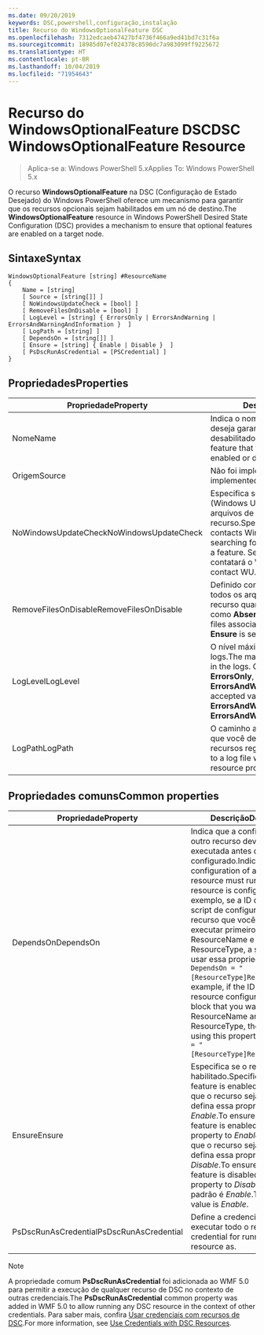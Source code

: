 ```yaml
---
ms.date: 09/20/2019
keywords: DSC,powershell,configuração,instalação
title: Recurso do WindowsOptionalFeature DSC
ms.openlocfilehash: 7312edcaeb47427bf4736f466a9ed41bd7c31f6a
ms.sourcegitcommit: 18985d07ef024378c8590dc7a983099ff9225672
ms.translationtype: HT
ms.contentlocale: pt-BR
ms.lasthandoff: 10/04/2019
ms.locfileid: "71954643"
---
```

# <a name="dsc-windowsoptionalfeature-resource"></a><span data-ttu-id="ee849-103">Recurso do WindowsOptionalFeature DSC</span><span class="sxs-lookup"><span data-stu-id="ee849-103">DSC WindowsOptionalFeature Resource</span></span>

> <span data-ttu-id="ee849-104">Aplica-se a: Windows PowerShell 5.x</span><span class="sxs-lookup"><span data-stu-id="ee849-104">Applies To: Windows PowerShell 5.x</span></span>

<span data-ttu-id="ee849-105">O recurso **WindowsOptionalFeature** na DSC (Configuração de Estado Desejado) do Windows PowerShell oferece um mecanismo para garantir que os recursos opcionais sejam habilitados em um nó de destino.</span><span class="sxs-lookup"><span data-stu-id="ee849-105">The **WindowsOptionalFeature** resource in Windows PowerShell Desired State Configuration (DSC) provides a mechanism to ensure that optional features are enabled on a target node.</span></span>

## <a name="syntax"></a><span data-ttu-id="ee849-106">Sintaxe</span><span class="sxs-lookup"><span data-stu-id="ee849-106">Syntax</span></span>

```Syntax
WindowsOptionalFeature [string] #ResourceName
{
    Name = [string]
    [ Source = [string[]] ]
    [ NoWindowsUpdateCheck = [bool] ]
    [ RemoveFilesOnDisable = [bool] ]
    [ LogLevel = [string] { ErrorsOnly | ErrorsAndWarning | ErrorsAndWarningAndInformation }  ]
    [ LogPath = [string] ]
    [ DependsOn = [string[]] ]
    [ Ensure = [string] { Enable | Disable }  ]
    [ PsDscRunAsCredential = [PSCredential] ]
}
```

## <a name="properties"></a><span data-ttu-id="ee849-107">Propriedades</span><span class="sxs-lookup"><span data-stu-id="ee849-107">Properties</span></span>

|<span data-ttu-id="ee849-108">Propriedade</span><span class="sxs-lookup"><span data-stu-id="ee849-108">Property</span></span> |<span data-ttu-id="ee849-109">Descrição</span><span class="sxs-lookup"><span data-stu-id="ee849-109">Description</span></span> |
|---|---|
|<span data-ttu-id="ee849-110">Nome</span><span class="sxs-lookup"><span data-stu-id="ee849-110">Name</span></span> |<span data-ttu-id="ee849-111">Indica o nome do recurso que você deseja garantir que esteja habilitado ou desabilitado.</span><span class="sxs-lookup"><span data-stu-id="ee849-111">Indicates the name of the feature that you want to ensure is enabled or disabled.</span></span> |
|<span data-ttu-id="ee849-112">Origem</span><span class="sxs-lookup"><span data-stu-id="ee849-112">Source</span></span> |<span data-ttu-id="ee849-113">Não foi implementado.</span><span class="sxs-lookup"><span data-stu-id="ee849-113">Not implemented.</span></span> |
|<span data-ttu-id="ee849-114">NoWindowsUpdateCheck</span><span class="sxs-lookup"><span data-stu-id="ee849-114">NoWindowsUpdateCheck</span></span> |<span data-ttu-id="ee849-115">Especifica se o DISM contata o WU (Windows Update) ao procurar os arquivos de origem para habilitar um recurso.</span><span class="sxs-lookup"><span data-stu-id="ee849-115">Specifies whether DISM contacts Windows Update (WU) when searching for the source files to enable a feature.</span></span> <span data-ttu-id="ee849-116">Se `$true`, o DISM não contatará o WU.</span><span class="sxs-lookup"><span data-stu-id="ee849-116">If `$true`, DISM does not contact WU.</span></span> |
|<span data-ttu-id="ee849-117">RemoveFilesOnDisable</span><span class="sxs-lookup"><span data-stu-id="ee849-117">RemoveFilesOnDisable</span></span> |<span data-ttu-id="ee849-118">Definido como `$true` para remover todos os arquivos associados ao recurso quando **Ensure** estiver definido como **Absent**.</span><span class="sxs-lookup"><span data-stu-id="ee849-118">Set to `$true` to remove all files associated with the feature when **Ensure** is set to **Absent**.</span></span> |
|<span data-ttu-id="ee849-119">LogLevel</span><span class="sxs-lookup"><span data-stu-id="ee849-119">LogLevel</span></span> |<span data-ttu-id="ee849-120">O nível máximo de saída mostrado nos logs.</span><span class="sxs-lookup"><span data-stu-id="ee849-120">The maximum output level shown in the logs.</span></span> <span data-ttu-id="ee849-121">Os valores aceitos são: **ErrorsOnly**, **ErrorsAndWarning** e **ErrorsAndWarningAndInformation**.</span><span class="sxs-lookup"><span data-stu-id="ee849-121">The accepted values are: **ErrorsOnly**, **ErrorsAndWarning**, and **ErrorsAndWarningAndInformation**.</span></span> |
|<span data-ttu-id="ee849-122">LogPath</span><span class="sxs-lookup"><span data-stu-id="ee849-122">LogPath</span></span> |<span data-ttu-id="ee849-123">O caminho até um arquivo de log em que você deseja que o provedor de recursos registre a operação.</span><span class="sxs-lookup"><span data-stu-id="ee849-123">The path to a log file where you want the resource provider to log the operation.</span></span> |

## <a name="common-properties"></a><span data-ttu-id="ee849-124">Propriedades comuns</span><span class="sxs-lookup"><span data-stu-id="ee849-124">Common properties</span></span>

|<span data-ttu-id="ee849-125">Propriedade</span><span class="sxs-lookup"><span data-stu-id="ee849-125">Property</span></span> |<span data-ttu-id="ee849-126">Descrição</span><span class="sxs-lookup"><span data-stu-id="ee849-126">Description</span></span> |
|---|---|
|<span data-ttu-id="ee849-127">DependsOn</span><span class="sxs-lookup"><span data-stu-id="ee849-127">DependsOn</span></span> |<span data-ttu-id="ee849-128">Indica que a configuração de outro recurso deve ser executada antes de ele ser configurado.</span><span class="sxs-lookup"><span data-stu-id="ee849-128">Indicates that the configuration of another resource must run before this resource is configured.</span></span> <span data-ttu-id="ee849-129">Por exemplo, se a ID do bloco de script de configuração do recurso que você deseja executar primeiro for ResourceName e seu tipo for ResourceType, a sintaxe para usar essa propriedade será `DependsOn = "[ResourceType]ResourceName"`.</span><span class="sxs-lookup"><span data-stu-id="ee849-129">For example, if the ID of the resource configuration script block that you want to run first is ResourceName and its type is ResourceType, the syntax for using this property is `DependsOn = "[ResourceType]ResourceName"`.</span></span> |
|<span data-ttu-id="ee849-130">Ensure</span><span class="sxs-lookup"><span data-stu-id="ee849-130">Ensure</span></span> |<span data-ttu-id="ee849-131">Especifica se o recurso está habilitado.</span><span class="sxs-lookup"><span data-stu-id="ee849-131">Specifies whether the feature is enabled.</span></span> <span data-ttu-id="ee849-132">Para garantir que o recurso seja habilitado, defina essa propriedade como _Enable_.</span><span class="sxs-lookup"><span data-stu-id="ee849-132">To ensure that the feature is enabled, set this property to _Enable_.</span></span> <span data-ttu-id="ee849-133">Para garantir que o recurso seja desabilitado, defina essa propriedade como _Disable_.</span><span class="sxs-lookup"><span data-stu-id="ee849-133">To ensure that the feature is disabled, set the property to _Disable_.</span></span> <span data-ttu-id="ee849-134">O valor padrão é _Enable_.</span><span class="sxs-lookup"><span data-stu-id="ee849-134">The default value is _Enable_.</span></span> |
|<span data-ttu-id="ee849-135">PsDscRunAsCredential</span><span class="sxs-lookup"><span data-stu-id="ee849-135">PsDscRunAsCredential</span></span> |<span data-ttu-id="ee849-136">Define a credencial para executar todo o recurso.</span><span class="sxs-lookup"><span data-stu-id="ee849-136">Sets the credential for running the entire resource as.</span></span> |

> [!NOTE]
> <span data-ttu-id="ee849-137">A propriedade comum **PsDscRunAsCredential** foi adicionada ao WMF 5.0 para permitir a execução de qualquer recurso de DSC no contexto de outras credenciais.</span><span class="sxs-lookup"><span data-stu-id="ee849-137">The **PsDscRunAsCredential** common property was added in WMF 5.0 to allow running any DSC resource in the context of other credentials.</span></span> <span data-ttu-id="ee849-138">Para saber mais, confira [Usar credenciais com recursos de DSC](../../../configurations/runasuser.md).</span><span class="sxs-lookup"><span data-stu-id="ee849-138">For more information, see [Use Credentials with DSC Resources](../../../configurations/runasuser.md).</span></span>